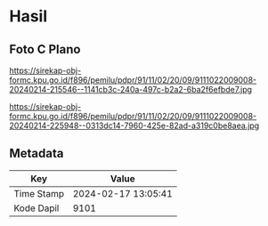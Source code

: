 # Hasil

## Foto C Plano

https://sirekap-obj-formc.kpu.go.id/f896/pemilu/pdpr/91/11/02/20/09/9111022009008-20240214-215546--1141cb3c-240a-497c-b2a2-6ba2f6efbde7.jpg

https://sirekap-obj-formc.kpu.go.id/f896/pemilu/pdpr/91/11/02/20/09/9111022009008-20240214-225948--0313dc14-7960-425e-82ad-a319c0be8aea.jpg


## Metadata

| Key        | Value               |
| ---------- | ------------------- |
| Time Stamp | 2024-02-17 13:05:41 |
| Kode Dapil | 9101                |



